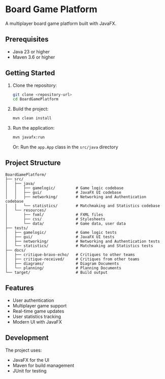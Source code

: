 # Board Game Platform

A multiplayer board game platform built with JavaFX.

## Prerequisites

- Java 23 or higher
- Maven 3.6 or higher

## Getting Started

1. Clone the repository:
   ```bash
   git clone <repository-url>
   cd BoardGamePlatform
   ```

2. Build the project:
   ```bash
   mvn clean install
   ```

3. Run the application:
   ```bash
   mvn javafx:run
   ```
   Or:
   Run the `app.App` class in the `src/java` directory

## Project Structure

```
BoardGamePlatform/
├── src/
│   ├── java/
│   │   ├── gamelogic/         # Game logic codebase
│   │   ├── gui/               # JavaFX UI codebase
│   │   ├── networking/        # Networking and Authentication codebase
│   │   └── statistics/        # Matchmaking and Statistics codebase
│   └── resources/
│       ├── fxml/              # FXML files
│       ├── css/               # Stylesheets
│       └── data/              # Game data, user data
├── tests/
│   ├── gamelogic/             # Game logic tests
│   ├── gui/                   # JavaFX UI tests
│   ├── networking/            # Networking and Authentication tests
│   └── statistics/            # Matchmaking and Statistics tests              
├── docs/
│   ├── critique-bravo-echo/   # Critiques to other teams
│   ├── critique-received/     # Critiques from other teams
│   ├── diagrams/              # Diagram Documents
│   └── planning/              # Planning Documents
└── target/                    # Build output
```

## Features

- User authentication
- Multiplayer game support
- Real-time game updates
- User statistics tracking
- Modern UI with JavaFX

## Development

The project uses:
- JavaFX for the UI
- Maven for build management
- JUnit for testing

